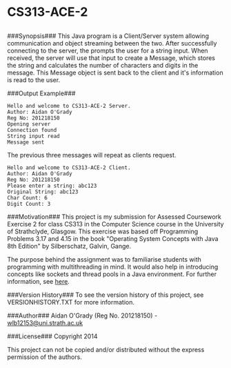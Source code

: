 CS313-ACE-2
===========
##
###Synopsis###
This Java program is a Client/Server system allowing communication and object
streaming between the two. After successfully connecting to the server, the
prompts the user for a string input. When received, the server will use that
input to create a Message, which stores the string and calculates the number of
characters and digits in the message. This Message object is sent back to the
client and it's information is read to the user.

###Output Example###
```
Hello and welcome to CS313-ACE-2 Server.
Author:	Aidan O'Grady
Reg No:	201218150
Opening server
Connection found
String input read
Message sent
```
The previous three messages will repeat as clients request.
```
Hello and welcome to CS313-ACE-2 Client.
Author:	Aidan O'Grady
Reg No:	201218150
Please enter a string: abc123
Original String: abc123
Char Count: 6
Digit Count: 3
```

###Motivation###
This project is my submission for Assessed Coursework Exercise 2 for class CS313
in the Computer Science course in the University of Strathclyde, Glasgow. This
exercise was based off Programming Problems 3.17 and 4.15 in the book "Operating
System Concepts with Java 8th Edition" by Silberschatz, Galvin, Gange.

The purpose behind the assignment was to familiarise students with programming
with multithreading in mind. It would also help in introducing concepts like
sockets and thread pools in a Java environment. For further information, see
[here](http://classes.myplace.strath.ac.uk/mod/assign/view.php?id=481288).

###Version History###
To see the version history of this project, see VERSIONHISTORY.TXT for more
information.

###Author###
Aidan O'Grady (Reg No. 201218150) - wlb12153@uni.strath.ac.uk

###License###
Copyright 2014 

This project can not be copied and/or distributed without the express permission
of the authors.

